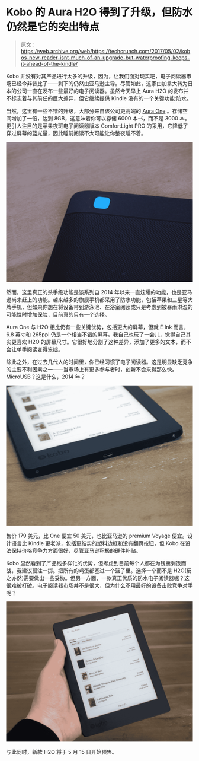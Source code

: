 # Kobo 的 Aura H2O 得到了升级，但防水仍然是它的突出特点

> 原文：<https://web.archive.org/web/https://techcrunch.com/2017/05/02/kobos-new-reader-isnt-much-of-an-upgrade-but-waterproofing-keeps-it-ahead-of-the-kindle/>

Kobo 并没有对其产品进行太多的升级，因为，让我们面对现实吧，电子阅读器市场已经今非昔比了——剩下的仍然由亚马逊主导。尽管如此，这家由加拿大转为日本的公司一直在发布一些最好的电子阅读器。虽然今天早上 Aura H2O 的发布并不标志着与其前任的巨大差异，但它继续提供 Kindle 没有的一个关键功能:防水。

当然，这里有一些不错的升级，大部分来自该公司更高端的 [Aura One](https://web.archive.org/web/20230320023622/https://techcrunch.com/2016/08/17/kobo-aura-one-review/) 。存储空间增加了一倍，达到 8GB，这意味着你可以存储 6000 本书，而不是 3000 本。更引人注目的是苹果夜班电子阅读器版本 ComfortLight PRO 的采用，它降低了穿过屏幕的蓝光量，因此睡前阅读不太可能让你整夜睡不着。

![](img/4eddbd59b67b32e91fb501078a3f5d5c.png)

然而，这里真正的杀手级功能是该系列自 2014 年以来一直炫耀的功能，也是亚马逊尚未赶上的功能。越来越多的旗舰手机都采用了防水功能，包括苹果和三星等大牌手机，但如果你想在将设备带到游泳池、在浴室阅读或只是考虑到被暴雨淋湿的可能性时增加保险，目前真的只有一个选择。

Aura One 与 H2O 相比仍有一些关键优势，包括更大的屏幕，但就 E Ink 而言，6.8 英寸和 265ppi 仍是一个相当不错的屏幕。我自己也玩了一会儿，觉得自己其实更喜欢 H2O 的屏幕尺寸。它很好地分割了这种差异，添加了更多的文本，而不会让单手阅读变得笨拙。

除此之外，在过去几代人的时间里，你已经习惯了电子阅读器。这是明显缺乏竞争的主要不利因素之一——当市场上有更多参与者时，创新不会来得那么快。MicroUSB？这是什么，2014 年？

![](img/5daf41d858379c62fac877a7a07bf15d.png)

售价 179 美元，比 One 便宜 50 美元，也比亚马逊的 premium Voyage 便宜。设计语言比 Kindle 更老派，包括更结实的塑料边框和没有翻页按钮，但 Kobo 在设法保持价格竞争力方面很好，尽管亚马逊积极的硬件补贴。

Kobo 显然看到了产品线多样化的优势，但考虑到目前每个人都在为残羹剩饭而战，我建议孤注一掷。把所有的鸡蛋都塞进一个篮子里。选择一个而不是 H2O(反之亦然)需要做出一些妥协。但另一方面，一款真正优质的防水电子阅读器呢？这很难被打破。电子阅读器市场并不是很大，但为什么不用最好的设备击败竞争对手呢？

![](img/a06bfd75900168a2e6ac6c8c68da9419.png)

与此同时，新款 H2O 将于 5 月 15 日开始预售。